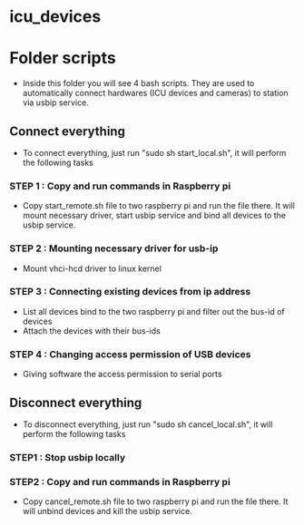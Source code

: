 # icu_devices

# Folder scripts
* Inside this folder you will see 4 bash scripts. They are used to automatically connect hardwares (ICU devices and cameras) to station via usbip service.

## Connect everything
* To connect everything, just run "sudo sh start_local.sh", it will perform the following tasks

### STEP 1 : Copy and run commands in Raspberry pi 
* Copy start_remote.sh file to two raspberry pi and run the file there. It will mount necessary driver, start usbip service and bind all devices to the usbip service.

### STEP 2 : Mounting necessary driver for usb-ip
* Mount vhci-hcd driver to linux kernel

### STEP 3 : Connecting existing devices from ip address
* List all devices bind to the two raspberry pi and filter out the bus-id of devices
* Attach the devices with their bus-ids

### STEP 4 : Changing access permission of USB devices
* Giving software the access permission to serial ports

## Disconnect everything
* To disconnect everything, just run "sudo sh cancel_local.sh", it will perform the following tasks

### STEP1 :  Stop usbip locally
### STEP2 :  Copy and run commands in Raspberry pi 
* Copy cancel_remote.sh file to two raspberry pi and run the file there. It will unbind devices and kill the usbip service.
